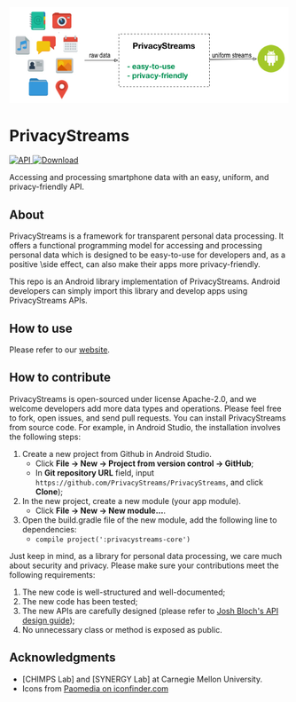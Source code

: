 ![Introduction](images/ps_intro.jpg)

# PrivacyStreams

[ ![API](https://img.shields.io/badge/API-16%2B-orange.svg?style=flat) ](https://android-arsenal.com/api?level=16)
[ ![Download](https://api.bintray.com/packages/ylimit/PrivacyStreams/PrivacyStreams-core/images/download.svg) ](https://bintray.com/ylimit/PrivacyStreams/PrivacyStreams-core/_latestVersion)

Accessing and processing smartphone data with an easy, uniform, and privacy-friendly API.

## About

PrivacyStreams is a framework for transparent personal data processing.
It offers a functional programming model for accessing and processing personal data
which is designed to be easy-to-use for developers and, as a positive \side effect,
can also make their apps more privacy-friendly.

This repo is an Android library implementation of PrivacyStreams.
Android developers can simply import this library and develop apps using PrivacyStreams APIs.

## How to use

Please refer to our [website](https://privacystreams.github.io/).

## How to contribute

PrivacyStreams is open-sourced under license Apache-2.0, and we welcome developers add more data types and operations.
Please feel free to fork, open issues, and send pull requests.
You can install PrivacyStreams from source code.
For example, in Android Studio, the installation involves the following steps:

1. Create a new project from Github in Android Studio.
    - Click **File -> New -> Project from version control -> GitHub**;
    - In **Git repository URL** field, input `https://github.com/PrivacyStreams/PrivacyStreams`, and click **Clone**);
2. In the new project, create a new module (your app module).
    - Click **File -> New -> New module...**.
3. Open the build.gradle file of the new module, add the following line to dependencies:
    - `compile project(':privacystreams-core')`

Just keep in mind, as a library for personal data processing, we care much about security and privacy.
Please make sure your contributions meet the following requirements:

1. The new code is well-structured and well-documented;
2. The new code has been tested;
3. The new APIs are carefully designed (please refer to [Josh Bloch's API design guide](http://www.cs.cmu.edu/~charlie/courses/15-214/2016-fall/slides/13-api%20design.pdf));
4. No unnecessary class or method is exposed as public.

## Acknowledgments

- [CHIMPS Lab] and [SYNERGY Lab] at Carnegie Mellon University.
- Icons from [Paomedia on iconfinder.com](https://www.iconfinder.com/paomedia)
